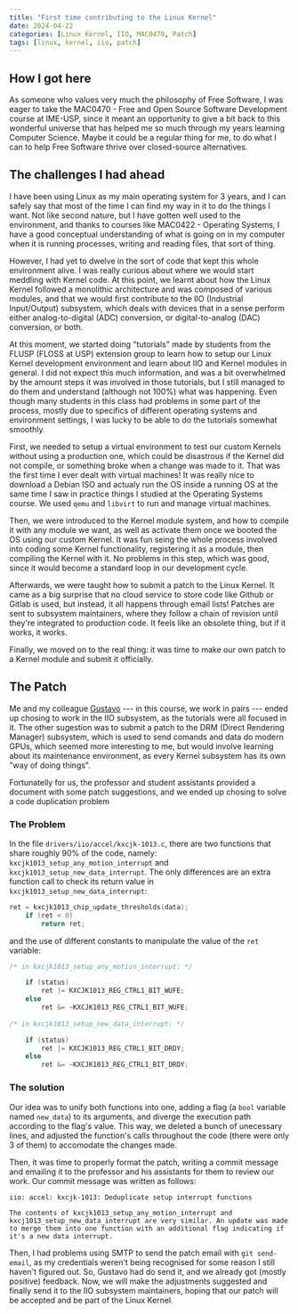 ```yaml
---
title: "First time contributing to the Linux Kernel"
date: 2024-04-22 
categories: [Linux Kernel, IIO, MAC0470, Patch]
tags: [linux, kernel, iio, patch]
---
```


## How I got here

As someone who values very much the philosophy of Free Software, I was eager to take the MAC0470 -
Free and Open Source Software Development course at IME-USP, since it meant an opportunity to give a
bit back to this wonderful universe that has helped me so much through my years learning Computer
Science. Maybe it could be a regular thing for me, to do what I can to help Free Software thrive over
closed-source alternatives.

## The challenges I had ahead

I have been using Linux as my main operating system for 3 years, and I can safely say that most of the
time I can find my way in it to do the things I want. Not like second nature, but I have gotten well
used to the environment, and thanks to courses like MAC0422 - Operating Systems, I have a good
conceptual understanding of what is going on in my computer when it is running processes, writing and
reading files, that sort of thing.

However, I had yet to dwelve in the sort of code that kept this whole environment alive. I was really
curious about where we would start meddling with Kernel code. At this point, we learnt about how the
Linux Kernel followed a monolithic architecture and was composed of various modules, and that we would
first contribute to the IIO (Industrial Input/Output) subsystem, which deals with devices that in a sense perform either
analog-to-digital (ADC) conversion, or digital-to-analog (DAC) conversion, or both.

At this moment, we started doing "tutorials" made by students from the FLUSP (FLOSS at USP) extension
group to learn how to setup our Linux Kernel development environment and learn about IIO and Kernel
modules in general. I did not expect this much information, and was a bit overwhelmed by the amount
steps it was involved in those tutorials, but I still managed to do them and understand (although not
100%) what was happening. Even though many students in this class had problems in some part of the
process, mostly due to specifics of different operating systems and environment settings, I was lucky
to be able to do the tutorials somewhat smoothly.

First, we needed to setup a virtual environment to test our custom Kernels without using a production
one, which could be disastrous if the Kernel did not compile, or something broke when a change was
made to it. That was the first time I ever dealt with virtual machines! It was really nice to download
a Debian ISO and actualy run the OS inside a running OS at the same time I saw in practice things I
studied at the Operating Systems course. We used `qemu` and `libvirt` to run and manage virtual machines.

Then, we were introduced to the Kernel module system, and how to compile it with any module we want,
as well as activate them once we booted the OS using our custom Kernel. It was fun seing the whole
process involved into coding some Kernel functionality, registering it as a module, then compiling the
Kernel with it. No problems in this step, which was good, since it would become a standard loop in our
development cycle.

Afterwards, we were taught how to submit a patch to the Linux Kernel. It came as a big surprise that
no cloud service to store code like Github or Gitlab is used, but instead, it all happens through
email lists! Patches are sent to subsystem maintainers, where they follow a chain of revision until
they're integrated to production code. It feels like an obsolete thing, but if it works, it works.

Finally, we moved on to the real thing: it was time to make our own patch to a Kernel module and
submit it officially.

## The Patch

Me and my colleague [Gustavo](https://gust-vaz.github.io/) --- in this course, we work in pairs --- ended up chosing to work in the IIO
subsystem, as the tutorials were all focused in it. The other sugestion was to submit a
patch to the DRM (Direct Rendering Manager) subsystem, which is used to send comands and data do
modern GPUs, which seemed more interesting to me, but would involve learning about its maintenance
environment, as every Kernel subsystem has its own "way of doing things".

Fortunatelly for us, the professor and student assistants provided a document with some patch
suggestions, and we ended up chosing to solve a code duplication problem

### The Problem

In the file `drivers/iio/accel/kxcjk-1013.c`, there are two functions that share roughly 90% of the
code, namely: `kxcjk1013_setup_any_motion_interrupt` and `kxcjk1013_setup_new_data_interrupt`. The
only differences are an extra function call to check its return value in
`kxcjk1013_setup_new_data_interrupt`:

```c
ret = kxcjk1013_chip_update_thresholds(data);
	if (ret < 0)
		return ret;
```

and the use of different constants to manipulate the value of the `ret` variable:

```c
/* in kxcjk1013_setup_any_motion_interrupt: */

    if (status)
        ret |= KXCJK1013_REG_CTRL1_BIT_WUFE;
    else
        ret &= ~KXCJK1013_REG_CTRL1_BIT_WUFE;
        
/* in kxcjk1013_setup_new_data_interrupt: */

    if (status)
        ret |= KXCJK1013_REG_CTRL1_BIT_DRDY;
    else
        ret &= ~KXCJK1013_REG_CTRL1_BIT_DRDY;
```

### The solution

Our idea was to unify both functions into one, adding a flag (a `bool` variable named `new_data`) to its arguments, and
diverge the execution path according to the flag's value. This way, we deleted a bunch of unecessary
lines, and adjusted the function's calls throughout the code (there were only 3 of them) to accomodate
the changes made.

Then, it was time to properly format the patch, writing a commit message and emailing it to the
professor and his assistants for them to review our work. Our commit message was written as follows:

```
iio: accel: kxcjk-1013: Deduplicate setup interrupt functions

The contents of kxcjk1013_setup_any_motion_interrupt and
kxcj1013_setup_new_data_interrupt are very similar. An update was made
to merge them into one function with an additional flag indicating if
it's a new data interrupt.
```

Then, I had problems using SMTP to send the patch email with `git send-email`, as my credentials
weren't being recognised for some reason I still haven't figured out. So, Gustavo had do send it, and
we already got (mostly positive) feedback. Now, we will make the adjustments suggested and finally
send it to the IIO subsystem maintainers, hoping that our patch will be accepted and be part of the
Linux Kernel.

